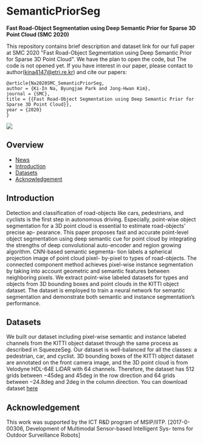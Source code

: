 # SemanticPriorSeg

<b>Fast Road-Object Segmentation using Deep Semantic Prior for Sparse 3D Point Cloud (SMC 2020)</b>

This repository contains brief description and dataset link for our full paper at SMC 2020 "Fast Road-Object Segmentation using Deep Semantic Prior for Sparse 3D Point Cloud". We have the plan to open the code, but The code is not opened yet. If you have interest in our paper, please contact to author(kina4147@etri.re.kr) and cite our papers:

```
@article{Na2020SMC_SemanticPriorSeg, 
author = {Ki-In Na, Byungjae Park and Jong-Hwan Kim}, 
journal = {SMC}, 
title = {{Fast Road-Object Segmentation using Deep Semantic Prior for Sparse 3D Point Cloud}}, 
year = {2020} 
}
```

<img align="center" src="https://github.com/kina4147/SemanticPriorSeg/blob/master/SemanticPriorSeg.gif">

## Overview
- [News](#news)
- [Introduction](#introduction)
- [Datasets](#datasets)
- [Acknowledgement](#acknowledgement)

## Introduction
Detection and classification of road-objects like cars, pedestrians, and cyclists is the first step in autonomous driving. Especially, point-wise object segmentation for a 3D point cloud is essential to estimate road-objects’ precise ap- pearance. This paper proposes fast and accurate point-level object segmentation using deep semantic cue for point cloud by integrating the strengths of deep convolutional auto-encoder and region growing algorithm. CNN-based semantic segmenta- tion labels a spherical projection image of point cloud pixel- by-pixel to types of road-objects. The connected component method achieves pixel-wise instance segmentation by taking into account geometric and semantic features between neighboring pixels. We extract point-wise labeled datasets for types and objects from 3D bounding boxes and point clouds in the KITTI object dataset. The dataset is employed to train a neural network for semantic segmentation and demonstrate both semantic and instance segmentation’s performance.

## Datasets
We built our dataset including pixel-wise semantic and instance labeled channels from the KITTI object dataset through the same process as
described in SqueezeSeg. Our dataset is well-balanced for all the classes: a pedestrian, car, and cyclist. 3D bounding boxes of the KITTI object dataset are annotated on the front camera image, and the 3D point cloud is from Velodyne HDL-64E LiDAR with 64 channels. Therefore, the dataset has 512 grids between −45deg and 45deg in the row direction and 64 grids between −24.8deg and 2deg in the column direction. You can download dataset [here](https://drive.google.com/u/1/uc?export=download&confirm=a9LV&id=1bKoXBmF0epHpmQ3E-G_IFABrRid_l3P8)

## Acknowledgement
This work was supported by the ICT R&D program of MSIP/IITP. [2017-0-00306, Development of Multimodal Sensor-based Intelligent Sys- tems for Outdoor Surveillance Robots]
